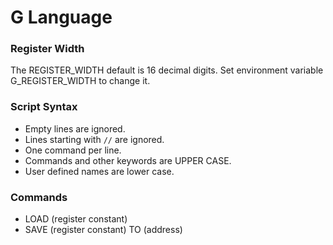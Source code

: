 # G Language

### Register Width

The REGISTER_WIDTH default is 16 decimal digits. Set environment variable G_REGISTER_WIDTH to change it.

### Script Syntax

* Empty lines are ignored.
* Lines starting with `//` are ignored.
* One command per line.
* Commands and other keywords are UPPER CASE.
* User defined names are lower case.

### Commands

* LOAD (register constant)
* SAVE (register constant) TO (address)
